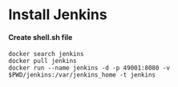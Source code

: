 # Install Jenkins
#### Create shell.sh file

```
docker search jenkins
docker pull jenkins
docker run --name jenkins -d -p 49001:8080 -v $PWD/jenkins:/var/jenkins_home -t jenkins
```